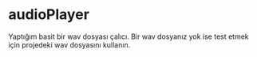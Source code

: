 # audioPlayer
Yaptığım basit bir wav dosyası çalıcı. Bir wav dosyanız yok ise test etmek için projedeki wav dosyasını kullanın.
